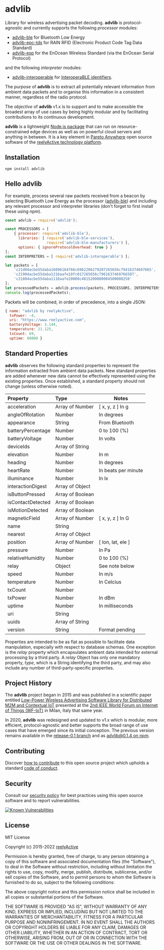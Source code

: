 advlib
======

Library for wireless advertising packet decoding.  __advlib__ is protocol-agnostic and currently supports the following _processor_ modules:
- [advlib-ble](https://github.com/reelyactive/advlib-ble) for Bluetooth Low Energy
- [advlib-epc-tds](https://github.com/reelyactive/advlib-epc-tds) for RAIN RFID (Electronic Product Code Tag Data Standard)
- [advlib-esp](https://github.com/reelyactive/advlib-esp) for the EnOcean Wireless Standard (via the EnOcean Serial Protocol)

and the following _interpreter_ modules:
- [advlib-interoperable](https://github.com/reelyactive/advlib-interoperable) for [InteroperaBLE identifiers](https://reelyactive.github.io/diy/best-practices-ble-identifiers/#part04).

The _purpose_ of __advlib__ is to extract all potentially relevant information from ambient data packets and to organise this information in a consistent manner, regardless of the radio protocol.

The _objective_ of __advlib__ v1.x is to support and to make accessible the broadest array of use cases by being highly modular and by facilitating contributions to its continuous development.

__advlib__ is a lightweight [Node.js package](https://www.npmjs.com/package/advlib) that can run on resource-constrained edge devices as well as on powerful cloud servers and anything in between. It is a key element in [Pareto Anywhere](https://www.reelyactive.com/pareto/anywhere/) open source software of the [reelyActive technology platform](https://www.reelyactive.com/technology/).


Installation
------------

    npm install advlib


Hello advlib
------------

For example, process several raw packets received from a beacon by selecting Bluetooth Low Energy as the processor ([advlib-ble](https://github.com/reelyactive/advlib-ble)) and including any relevant processor and interpreter libraries (don't forget to first install these using npm).

```javascript
const advlib = require('advlib');

const PROCESSORS = [
    { processor: require('advlib-ble'),
      libraries: [ require('advlib-ble-services'),
                   require('advlib-ble-manufacturers') ],
      options: { ignoreProtocolOverhead: true } }
];
const INTERPRETERS = [ require('advlib-interoperable') ];

let packets = [
    'c21d04acbe55daba16096164766c6962206279207265656c79416374697665',
    'c21904acbe55daba1216aafe10fc017265656c7961637469766507',
    'c21804acbe55daba1116aafe20000c4815200000004500000258'
];
let processedPackets = advlib.process(packets, PROCESSORS, INTERPRETERS);
console.log(processedPackets);
```

Packets will be combined, in order of precedence, into a single JSON:

```javascript
{ name: "advlib by reelyActive",
  txPower: -4,
  uri: "https://www.reelyactive.com",
  batteryVoltage: 3.144,
  temperature: 21.125,
  txCount: 69,
  uptime: 60000 }
```


Standard Properties
-------------------

__advlib__ observes the following standard properties to represent the information extracted from ambient data packets.  New standard properties are added whenever new data cannot be effectively represented using the existing properties.  Once established, a standard property should not change (unless otherwise noted).

| Property          | Type             | Notes               |
|:------------------|:-----------------|---------------------|
| acceleration      | Array of Number  | [ x, y, z ] In g    |
| angleOfRotation   | Number           | In degrees          |
| appearance        | String           | From Bluetooth      |
| batteryPercentage | Number           | 0 to 100 (%)        |
| batteryVoltage    | Number           | In volts            |
| deviceIds         | Array of String  |                     |
| elevation         | Number           | In m                |
| heading           | Number           | In degrees          |
| heartRate         | Number           | In beats per minute |
| illuminance       | Number           | In lx               |
| interactionDigest | Array of Object  |                     |
| isButtonPressed   | Array of Boolean |                     |
| isContactDetected | Array of Boolean |                     |
| isMotionDetected  | Array of Boolean |                     |
| magneticField     | Array of Number  | [ x, y, z ] In G    |
| name              | String           |                     |
| nearest           | Array of Object  |                     |
| position          | Array of Number  | [ lon, lat, ele ]   |
| pressure          | Number           | In Pa               |
| relativeHumidity  | Number           | 0 to 100 (%)        |
| relay             | Object           | See note below      |
| speed             | Number           | In m/s              |
| temperature       | Number           | In Celcius          |
| txCount           | Number           |                     |
| txPower           | Number           | In dBm              |
| uptime            | Number           | In milliseconds     |
| uri               | String           |                     |
| uuids             | Array of String  |                     |
| version           | String           | Format pending      |

Properties are intended to be as flat as possible to facilitate data manipulation, especially with respect to database schemas.  One exception is the _relay_ property which encapsulates ambient data intended for external processing by a third party.  A _relay_ Object has only one mandatory property, _type_, which is a String identifying the third party, and may also include any number of third-party-specific properties.


Project History
---------------

The __advlib__ project began in 2015 and was published in a scientific paper entitled [Low-Power Wireless Advertising Software Library for Distributed M2M and Contextual IoT](https://www.reelyactive.com/science/reelyActive-IoT2015.pdf) presented at the [2nd IEEE World Forum on Internet of Things (WF-IoT)](http://wfiot2015.ieee-wf-iot.org/) in Milan, Italy that same year.

In 2020, __advlib__ was redesigned and updated to v1.x which is modular, more efficient, protocol-agnostic and better supports the broad range of use cases that have emerged since its initial conception.  The previous version remains available in the [release-0.1 branch](https://github.com/reelyactive/advlib/tree/release-0.1) and as [advlib@0.1.4 on npm](https://www.npmjs.com/package/advlib/v/0.1.4).


Contributing
------------

Discover [how to contribute](CONTRIBUTING.md) to this open source project which upholds a standard [code of conduct](CODE_OF_CONDUCT.md).


Security
--------

Consult our [security policy](SECURITY.md) for best practices using this open source software and to report vulnerabilities.

[![Known Vulnerabilities](https://snyk.io/test/github/reelyactive/advlib/badge.svg)](https://snyk.io/test/github/reelyactive/advlib)


License
-------

MIT License

Copyright (c) 2015-2022 [reelyActive](https://www.reelyactive.com)

Permission is hereby granted, free of charge, to any person obtaining a copy of this software and associated documentation files (the "Software"), to deal in the Software without restriction, including without limitation the rights to use, copy, modify, merge, publish, distribute, sublicense, and/or sell copies of the Software, and to permit persons to whom the Software is furnished to do so, subject to the following conditions:

The above copyright notice and this permission notice shall be included in all copies or substantial portions of the Software.

THE SOFTWARE IS PROVIDED "AS IS", WITHOUT WARRANTY OF ANY KIND, EXPRESS OR 
IMPLIED, INCLUDING BUT NOT LIMITED TO THE WARRANTIES OF MERCHANTABILITY, 
FITNESS FOR A PARTICULAR PURPOSE AND NONINFRINGEMENT. IN NO EVENT SHALL THE 
AUTHORS OR COPYRIGHT HOLDERS BE LIABLE FOR ANY CLAIM, DAMAGES OR OTHER 
LIABILITY, WHETHER IN AN ACTION OF CONTRACT, TORT OR OTHERWISE, ARISING FROM, 
OUT OF OR IN CONNECTION WITH THE SOFTWARE OR THE USE OR OTHER DEALINGS IN 
THE SOFTWARE.
